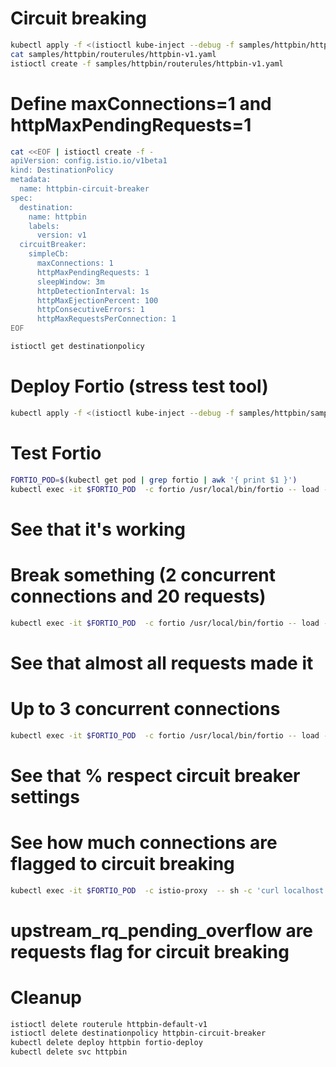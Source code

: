 # Circuit breaking
```bash
kubectl apply -f <(istioctl kube-inject --debug -f samples/httpbin/httpbin.yaml)
cat samples/httpbin/routerules/httpbin-v1.yaml
istioctl create -f samples/httpbin/routerules/httpbin-v1.yaml
```

# Define maxConnections=1 and httpMaxPendingRequests=1
```bash
cat <<EOF | istioctl create -f -
apiVersion: config.istio.io/v1beta1
kind: DestinationPolicy
metadata:
  name: httpbin-circuit-breaker
spec:
  destination:
    name: httpbin
    labels:
      version: v1
  circuitBreaker:
    simpleCb:
      maxConnections: 1
      httpMaxPendingRequests: 1
      sleepWindow: 3m
      httpDetectionInterval: 1s
      httpMaxEjectionPercent: 100
      httpConsecutiveErrors: 1
      httpMaxRequestsPerConnection: 1
EOF
```

```bash
istioctl get destinationpolicy
```

# Deploy Fortio (stress test tool)
```bash
kubectl apply -f <(istioctl kube-inject --debug -f samples/httpbin/sample-client/fortio-deploy.yaml)
```

# Test Fortio
```bash
FORTIO_POD=$(kubectl get pod | grep fortio | awk '{ print $1 }')
kubectl exec -it $FORTIO_POD  -c fortio /usr/local/bin/fortio -- load -curl  http://httpbin:8000/get
```

# See that it's working

# Break something (2 concurrent connections and 20 requests)
```bash
kubectl exec -it $FORTIO_POD  -c fortio /usr/local/bin/fortio -- load -c 2 -qps 0 -n 20 -loglevel Warning http://httpbin:8000/get
```

# See that almost all requests made it

# Up to 3 concurrent connections
```bash
kubectl exec -it $FORTIO_POD  -c fortio /usr/local/bin/fortio -- load -c 3 -qps 0 -n 20 -loglevel Warning http://httpbin:8000/get
```

# See that % respect circuit breaker settings

# See how much connections are flagged to circuit breaking
```bash
kubectl exec -it $FORTIO_POD  -c istio-proxy  -- sh -c 'curl localhost:15000/stats' | grep httpbin | grep pending
```

# upstream_rq_pending_overflow are requests flag for circuit breaking

# Cleanup
```bash
istioctl delete routerule httpbin-default-v1
istioctl delete destinationpolicy httpbin-circuit-breaker
kubectl delete deploy httpbin fortio-deploy
kubectl delete svc httpbin
```